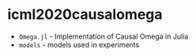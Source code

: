 # icml2020causalomega

- `Omega.jl` - Implementation of Causal Omega in Julia
- `models` - models used in experiments